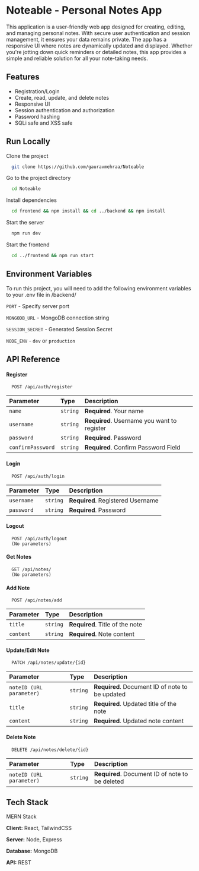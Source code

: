 
# Noteable - Personal Notes App

This application is a user-friendly web app designed for creating, editing, and managing personal notes. With secure user authentication and session management, it ensures your data remains private. The app has a responsive UI where notes are dynamically updated and displayed. Whether you're jotting down quick reminders or detailed notes, this app provides a simple and reliable solution for all your note-taking needs.


## Features

- Registration/Login
- Create, read, update, and delete notes
- Responsive UI
- Session authentication and authorization
- Password hashing
- SQLi safe and XSS safe


## Run Locally

Clone the project

```bash
  git clone https://github.com/gauravmehraa/Noteable
```

Go to the project directory

```bash
  cd Noteable
```

Install dependencies

```bash
  cd frontend && npm install && cd ../backend && npm install
```

Start the server

```bash
  npm run dev
```

Start the frontend

```bash
  cd ../frontend && npm run start
```





## Environment Variables

To run this project, you will need to add the following environment variables to your .env file in /backend/

`PORT` - Specify server port

`MONGODB_URL` - MongoDB connection string

`SESSION_SECRET` - Generated Session Secret

`NODE_ENV` - `dev` or `production`


## API Reference

#### Register

```http
  POST /api/auth/register
```

| Parameter | Type     | Description                |
| :-------- | :------- | :------------------------- |
| `name` | `string` | **Required**. Your name |
| `username` | `string` | **Required**. Username you want to register |
| `password` | `string` | **Required**. Password |
| `confirmPassword` | `string` | **Required**. Confirm Password Field |


#### Login

```http
  POST /api/auth/login
```

| Parameter | Type     | Description                |
| :-------- | :------- | :------------------------- |
| `username` | `string` | **Required**. Registered Username |
| `password` | `string` | **Required**. Password |

#### Logout

```http
  POST /api/auth/logout
  (No parameters)
```

#### Get Notes

```http
  GET /api/notes/
  (No parameters)
```

#### Add Note

```http
  POST /api/notes/add
```

| Parameter | Type     | Description                |
| :-------- | :------- | :------------------------- |
| `title` | `string` | **Required**. Title of the note |
| `content` | `string` | **Required**. Note content |

#### Update/Edit Note

```http
  PATCH /api/notes/update/{id}
```

| Parameter | Type     | Description                |
| :-------- | :------- | :------------------------- |
| `noteID (URL parameter)` | `string` | **Required**. Document ID of note to be updated |
| `title` | `string` | **Required**. Updated title of the note |
| `content` | `string` | **Required**. Updated note content |


#### Delete Note

```http
  DELETE /api/notes/delete/{id}
```

| Parameter | Type     | Description                |
| :-------- | :------- | :------------------------- |
| `noteID (URL parameter)` | `string` | **Required**. Document ID of note to be deleted |

## Tech Stack

MERN Stack

**Client:** React, TailwindCSS

**Server:** Node, Express

**Database:** MongoDB

**API:** REST
